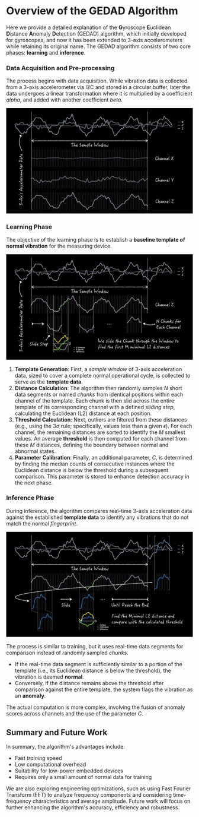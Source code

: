# Overview of the GEDAD Algorithm

Here we provide a detailed explanation of the **G**yroscope **E**uclidean **D**istance **A**nomaly **D**etection (GEDAD) algorithm, which initially developed for gyroscopes, and now it has been extended to 3-axis accelerometers while retaining its original name. The GEDAD algorithm consists of two core phases: **learning** and **inference**.

### Data Acquisition and Pre-processing

The process begins with data acquisition. While vibration data is collected from a 3-axis accelerometer via I2C and stored in a circular buffer, later the data undergoes a linear transformation where it is multiplied by a coefficient $alpha$, and added with another coefficient $beta$.

![Sampling from 3-Axis Accelerometer](sampling_example.png)

### Learning Phase

The objective of the learning phase is to establish a **baseline template of normal vibration** for the measuring device.

![Learning Process Example](learning_example.png)

1.  **Template Generation**: First, a $sample\ window$ of 3-axis acceleration data, sized to cover a complete normal operational cycle, is collected to serve as the **template data**.
2.  **Distance Calculation**: The algorithm then randomly samples $N$ short data segments or named $chunks$ from identical positions within each channel of the template. Each chunk is then slid across the entire template of its corresponding channel with a defined $sliding\ step$, calculating the Euclidean (L2) distance at each position.
3.  **Threshold Calculation**: Next, outliers are filtered from these distances (e.g., using the $3\sigma$ rule; specifically, values less than a given $\epsilon$). For each channel, the remaining distances are sorted to identify the $M$ smallest values. An average **threshold** is then computed for each channel from these $M$ distances, defining the boundary between normal and abnormal states.
4.  **Parameter Calibration**: Finally, an additional parameter, $C$, is determined by finding the median counts of consecutive instances where the Euclidean distance is below the threshold during a subsequent comparison. This parameter is stored to enhance detection accuracy in the next phase.

### Inference Phase

During inference, the algorithm compares real-time 3-axis acceleration data against the established **template data** to identify any vibrations that do not match the normal *fingerprint*.

![Inference Process Example](inference_example.png)

The process is similar to training, but it uses real-time data segments for comparison instead of randomly sampled $chunks$.

  * If the real-time data segment is sufficiently similar to a portion of the template (i.e., its Euclidean distance is below the threshold), the vibration is deemed **normal**.
  * Conversely, if the distance remains above the threshold after comparison against the entire template, the system flags the vibration as an **anomaly**.

The actual computation is more complex, involving the fusion of anomaly scores across channels and the use of the parameter $C$.

## Summary and Future Work

In summary, the algorithm's advantages include:

  * Fast *training* speed
  * Low computational overhead
  * Suitability for low-power embedded devices
  * Requires only a small amount of normal data for training

We are also exploring engineering optimizations, such as using Fast Fourier Transform (FFT) to analyze frequency components and considering time-frequency characteristics and average amplitude. Future work will focus on further enhancing the algorithm's accuracy, efficiency and robustness.

